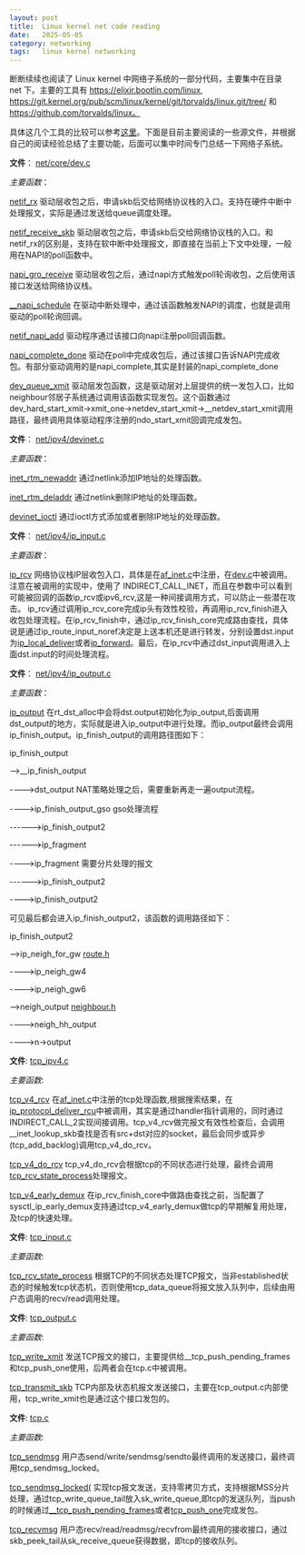 ```yaml
---
layout: post
title:  Linux kernel net code reading
date:   2025-05-05
category: networking
tags:   linux kernel networking
---
```


断断续续也阅读了 Linux kernel 中网络子系统的一部分代码，主要集中在目录 net 下。主要的工具有 https://elixir.bootlin.com/linux, https://git.kernel.org/pub/scm/linux/kernel/git/torvalds/linux.git/tree/ 和 https://github.com/torvalds/linux。

具体这几个工具的比较可以参考[这里](https://thinkdancer.net/2025/04/06/linux-kernel-code-review-online/)。下面是目前主要阅读的一些源文件，并根据自己的阅读经验总结了主要功能，后面可以集中时间专门总结一下网络子系统。

**文件**：
[net/core/dev.c](https://elixir.bootlin.com/linux/v5.10.70/source/net/core/dev.c)

*主要函数*：

[netif_rx](https://elixir.bootlin.com/linux/v5.10.70/C/ident/netif_rx)
驱动层收包之后，申请skb后交给网络协议栈的入口。支持在硬件中断中处理报文，实际是通过发送给queue调度处理。

[netif_receive_skb](https://elixir.bootlin.com/linux/v5.10.70/C/ident/netif_receive_skb)
驱动层收包之后，申请skb后交给网络协议栈的入口。和netif_rx的区别是，支持在软中断中处理报文，即直接在当前上下文中处理，一般用在NAPI的poll函数中。

[napi_gro_receive](https://elixir.bootlin.com/linux/v5.10.70/C/ident/napi_gro_receive)
驱动层收包之后，通过napi方式触发poll轮询收包，之后使用该接口发送给网络协议栈。

[__napi_schedule](https://elixir.bootlin.com/linux/v5.10.70/source/net/core/dev.c#L6403)
在驱动中断处理中，通过该函数触发NAPI的调度，也就是调用驱动的poll轮询回调。

[netif_napi_add](https://elixir.bootlin.com/linux/v5.10.70/source/net/core/dev.c#L6722)
驱动程序通过该接口向napi注册poll回调函数。

[napi_complete_done](https://elixir.bootlin.com/linux/v5.10.70/source/net/core/dev.c#L6465)
驱动在poll中完成收包后，通过该接口告诉NAPI完成收包。有部分驱动调用的是napi_complete,其实是封装的napi_complete_done

[dev_queue_xmit](https://elixir.bootlin.com/linux/v5.10.70/source/net/core/dev.c#L4185)
驱动层发包函数，这是驱动层对上层提供的统一发包入口，比如neighbour邻居子系统通过调用该函数实现发包。这个函数通过dev_hard_start_xmit->xmit_one->netdev_start_xmit->__netdev_start_xmit调用路径，最终调用具体驱动程序注册的ndo_start_xmit回调完成发包。

**文件**：
[net/ipv4/devinet.c](https://elixir.bootlin.com/linux/v5.10.70/source/net/ipv4/devinet.c)

*主要函数*：

[inet_rtm_newaddr](https://elixir.bootlin.com/linux/v5.10.70/source/net/ipv4/devinet.c#L928)
通过netlink添加IP地址的处理函数。

[inet_rtm_deladdr](https://elixir.bootlin.com/linux/v5.10.70/source/net/ipv4/devinet.c#L644)
通过netlink删除IP地址的处理函数。

[devinet_ioctl](https://elixir.bootlin.com/linux/v5.10.70/source/net/ipv4/devinet.c#L1009)
通过ioctl方式添加或者删除IP地址的处理函数。

**文件**：
[net/ipv4/ip_input.c](https://elixir.bootlin.com/linux/v5.10.70/source/net/ipv4/ip_input.c)

*主要函数*：

[ip_rcv](https://elixir.bootlin.com/linux/v5.10.70/source/net/ipv4/ip_input.c#L530)
网络协议栈IP层收包入口，具体是在[af_inet.c](https://elixir.bootlin.com/linux/v5.10.70/source/net/ipv4/af_inet.c#L1934)中注册，在[dev.c](https://elixir.bootlin.com/linux/v5.10.70/source/net/core/dev.c#L5344)中被调用。注意在被调用的实现中，使用了 INDIRECT_CALL_INET，而且在参数中可以看到可能被回调的函数ip_rcv或ipv6_rcv,这是一种间接调用方式，可以防止一些潜在攻击。
ip_rcv通过调用ip_rcv_core完成ip头有效性校验，再调用ip_rcv_finish进入收包处理流程。在ip_rcv_finish中，通过ip_rcv_finish_core完成路由查找，具体说是通过ip_route_input_noref决定是上送本机还是进行转发，分别设置dst.input为[ip_local_deliver](https://elixir.bootlin.com/linux/v5.10.70/source/net/ipv4/ip_input.c#L240)或者[ip_forward](https://elixir.bootlin.com/linux/v5.10.70/source/net/ipv4/ip_forward.c#L86)。最后，在ip_rcv中通过dst_input调用进入上面dst.input的时间处理流程。

**文件**：
[net/ipv4/ip_output.c](https://elixir.bootlin.com/linux/v5.10.70/source/net/ipv4/ip_output.c)

*主要函数*：

[ip_output](https://elixir.bootlin.com/linux/v5.10.70/source/net/ipv4/ip_output.c#L423)
在rt_dst_alloc中会将dst.output初始化为ip_output,后面调用dst_output的地方，实际就是进入ip_output中进行处理。而ip_output最终会调用ip_finish_output。ip_finish_output的调用路径图如下：

ip_finish_output

-->__ip_finish_output

---->dst_output NAT策略处理之后，需要重新再走一遍output流程。

---->ip_finish_output_gso gso处理流程

------>ip_finish_output2

------>ip_fragment

---->ip_fragment 需要分片处理的报文

------>ip_finish_output2

---->ip_finish_output2


可见最后都会进入ip_finish_output2，该函数的调用路径如下：

ip_finish_output2

-->ip_neigh_for_gw [route.h](https://elixir.bootlin.com/linux/v5.10.70/source/include/net/route.h#L379)

---->ip_neigh_gw4

---->ip_neigh_gw6

-->neigh_output [neighbour.h](https://elixir.bootlin.com/linux/v5.10.70/source/include/net/neighbour.h#L502)

---->neigh_hh_output

---->n->output

**文件**:
[tcp_ipv4.c](https://elixir.bootlin.com/linux/v5.10.70/source/net/ipv4/tcp_ipv4.c)

*主要函数*:

[tcp_v4_rcv](https://elixir.bootlin.com/linux/v5.10.70/source/net/ipv4/tcp_ipv4.c#L1916)
在[af_inet.c](https://elixir.bootlin.com/linux/v5.10.70/source/net/ipv4/af_inet.c#L1732)中注册的tcp处理函数,根据搜索结果，在[ip_protocol_deliver_rcu](https://elixir.bootlin.com/linux/v5.10.70/source/net/ipv4/ip_input.c#L187)中被调用，其实是通过handler指针调用的，同时通过INDIRECT_CALL_2实现间接调用。tcp_v4_rcv做完报文有效性检查后，会调用__inet_lookup_skb查找是否有src+dst对应的socket，最后会同步或异步(tcp_add_backlog)调用tcp_v4_do_rcv。

[tcp_v4_do_rcv](https://elixir.bootlin.com/linux/v5.10.70/source/net/ipv4/tcp_ipv4.c#L1655)
tcp_v4_do_rcv会根据tcp的不同状态进行处理，最终会调用[tcp_rcv_state_process](https://elixir.bootlin.com/linux/v5.10.70/source/net/ipv4/tcp_input.c#L6312)处理报文。

[tcp_v4_early_demux](https://elixir.bootlin.com/linux/v5.10.70/source/net/ipv4/tcp_ipv4.c#L1717)
在ip_rcv_finish_core中做路由查找之前，当配置了sysctl_ip_early_demux支持通过tcp_v4_early_demux做tcp的早期解复用处理，及tcp的快速处理。

**文件**:
[tcp_input.c](https://elixir.bootlin.com/linux/v5.10.70/source/net/ipv4/tcp_input.c)

*主要函数*:

[tcp_rcv_state_process](https://elixir.bootlin.com/linux/v5.10.70/source/net/ipv4/tcp_input.c#L6312)
根据TCP的不同状态处理TCP报文，当非established状态的时候触发tcp状态机，否则使用tcp_data_queue将报文放入队列中，后续由用户态调用的recv/read调用处理。

**文件**:
[tcp_output.c](https://elixir.bootlin.com/linux/v5.10.70/source/net/ipv4/tcp_output.c)

*主要函数*:

[tcp_write_xmit](https://elixir.bootlin.com/linux/v5.10.70/source/net/ipv4/tcp_output.c#L2595)
发送TCP报文的接口，主要提供给__tcp_push_pending_frames和tcp_push_one使用，后两者会在tcp.c中被调用。

[tcp_transmit_skb](https://elixir.bootlin.com/linux/v5.10.70/source/net/ipv4/tcp_output.c#L1419)
TCP内部及状态机报文发送接口，主要在tcp_output.c内部使用，tcp_write_xmit也是通过这个接口发包的。

**文件**:
[tcp.c](https://elixir.bootlin.com/linux/v5.10.70/source/net/ipv4/tcp.c)

*主要函数*:

[tcp_sendmsg](https://elixir.bootlin.com/linux/v5.10.70/source/net/ipv4/tcp.c#L1442)
用户态send/write/sendmsg/sendto最终调用的发送接口，最终调用tcp_sendmsg_locked。

[tcp_sendmsg_locked(](https://elixir.bootlin.com/linux/v5.10.70/source/net/ipv4/tcp.c#L1189)
实现tcp报文发送，支持零拷贝方式，支持根据MSS分片处理，通过tcp_write_queue_tail放入sk_write_queue,即tcp的发送队列，当push的时候通过[__tcp_push_pending_frames](https://elixir.bootlin.com/linux/v5.10.70/source/net/ipv4/tcp_output.c#L2856)或者[tcp_push_one](https://elixir.bootlin.com/linux/v5.10.70/source/net/ipv4/tcp_output.c#L2874)完成发包。

[tcp_recvmsg](https://elixir.bootlin.com/linux/v5.10.70/source/net/ipv4/tcp.c#L2019)
用户态recv/read/readmsg/recvfrom最终调用的接收接口，通过skb_peek_tail从sk_receive_queue获得数据，即tcp的接收队列。
